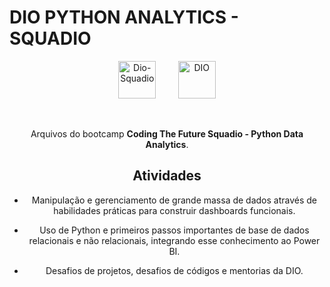 # DIO PYTHON ANALYTICS - SQUADIO

<div align="center">
<img src = "img/logo.png" width=60 alt = "Dio-Squadio"> 
&nbsp &nbsp &nbsp &nbsp
<img src="https://hermes.digitalinnovation.one/assets/diome/logo-minimized.png" width=60 alt = "DIO">

&nbsp;
&nbsp;
&nbsp;

Arquivos do bootcamp **Coding The Future Squadio - Python Data Analytics**.

## Atividades

- Manipulação e gerenciamento de grande massa de dados através de habilidades práticas para construir dashboards funcionais.

- Uso de Python e primeiros passos importantes de base de dados relacionais e não relacionais, integrando esse conhecimento ao Power BI.

- Desafios de projetos, desafios de códigos e mentorias da DIO.